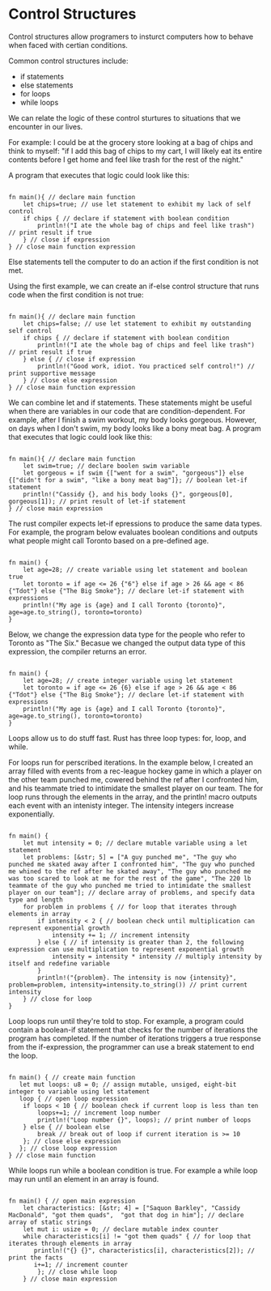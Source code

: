 # Control Structures

Control structures allow programers to insturct computers how to behave when faced with certian conditions.

Common control structures include:

- if statements
- else statements
- for loops
- while loops

We can relate the logic of these control sturtures to situations that we encounter in our lives.

For example: I could be at the grocery store looking at a bag of chips and think to myself: "if I add this bag of chips to my cart, I will likely eat its entire contents before I get home and feel like trash for the rest of the night."

A program that executes that logic could look like this:

```rust,editable

fn main(){ // declare main function
    let chips=true; // use let statement to exhibit my lack of self control
    if chips { // declare if statement with boolean condition
        println!("I ate the whole bag of chips and feel like trash") // print result if true
    } // close if expression
} // close main function expression

```

Else statements tell the computer to do an action if the first condition is not met.

Using the first example, we can create an if-else control structure that runs code when the first condition is not true:

```rust,editable

fn main(){ // declare main function
    let chips=false; // use let statement to exhibit my outstanding self control
    if chips { // declare if statement with boolean condition
        println!("I ate the whole bag of chips and feel like trash") // print result if true
    } else { // close if expression
        println!("Good work, idiot. You practiced self control!") // print supportive message
    } // close else expression
} // close main function expression

```

We can combine let and if statements. These statements might be useful when there are variables in our code that are condition-dependent. For example, after I finish a swim workout, my body looks gorgeous. However, on days when I don't swim, my body looks like a bony meat bag. A program that executes that logic could look like this:

```rust,editable

fn main(){ // declare main function
    let swim=true; // declare boolen swim variable
    let gorgeous = if swim {["went for a swim", "gorgeous"]} else {["didn't for a swim", "like a bony meat bag"]}; // boolean let-if statement
    println!("Cassidy {}, and his body looks {}", gorgeous[0], gorgeous[1]); // print result of let-if statement
} // close main expression

```
The rust compiler expects let-if epressions to produce the same data types. For example, the program below evaluates boolean conditions and outputs what people might call Toronto based on a pre-defined age.

```rust,editable

fn main() {
    let age=28; // create variable using let statement and boolean true 
    let toronto = if age <= 26 {"6"} else if age > 26 && age < 86 {"Tdot"} else {"The Big Smoke"}; // declare let-if statement with expressions 
    println!("My age is {age} and I call Toronto {toronto}", age=age.to_string(), toronto=toronto)
}

```

Below, we change the expression data type for the people who refer to Toronto as "The Six." Becasue we changed the output data type of this expression, the compiler returns an error. 

```rust,editable

fn main() {
    let age=28; // create integer variable using let statement  
    let toronto = if age <= 26 {6} else if age > 26 && age < 86 {"Tdot"} else {"The Big Smoke"}; // declare let-if statement with expressions 
    println!("My age is {age} and I call Toronto {toronto}", age=age.to_string(), toronto=toronto)
}

```

Loops allow us to do stuff fast. Rust has three loop types: for, loop, and while.

For loops run for perscribed iterations. In the example below, I created an array filled with events from a rec-league hockey game in which a player on the other team punched me, cowered behind the ref after I confronted him, and his teammate tried to intimidate the smallest player on our team. The for loop runs through the elements in the array, and the println! macro outputs each event with an intenisty integer. The intensity integers increase exponentially.

```rust,editable

fn main() {
    let mut intensity = 0; // declare mutable variable using a let statement 
    let problems: [&str; 5] = ["A guy punched me", "The guy who punched me skated away after I confronted him", "The guy who punched me whined to the ref after he skated away", "The guy who punched me was too scared to look at me for the rest of the game", "The 220 lb teammate of the guy who punched me tried to intimidate the smallest player on our team"]; // declare array of problems, and specify data type and length 
    for problem in problems { // for loop that iterates through elements in array 
        if intensity < 2 { // boolean check until multiplication can represent exponential growth
            intensity += 1; // increment intensity 
        } else { // if intensity is greater than 2, the following expression can use multiplication to represent exponential growth
            intensity = intensity * intensity // multiply intensity by itself and redefine variable 
        }
        println!("{problem}. The intensity is now {intensity}", problem=problem, intensity=intensity.to_string()) // print current intensity
    } // close for loop 
} 

```

Loop loops run until they're told to stop. For example, a program could contain a boolean-if statement that checks for the number of iterations the program has completed. If the number of iterations triggers a true response from the if-expression, the programmer can use a break statement to end the loop.


```rust,editable

fn main() { // create main function 
   let mut loops: u8 = 0; // assign mutable, unsiged, eight-bit integer to variable using let statement
   loop { // open loop expression
    if loops < 10 { // boolean check if current loop is less than ten 
        loops+=1; // increment loop number 
        println!("Loop number {}", loops); // print number of loops 
    } else { // boolean else
        break // break out of loop if current iteration is >= 10 
    }; // close else expression 
   }; // close loop expression 
} // close main function 

```

While loops run while a boolean condition is true. For example a while loop may run until an element in an array is found.

```rust,editable

fn main() { // open main expression 
    let characteristics: [&str; 4] = ["Saquon Barkley", "Cassidy MacDonald", "got them quads",  "got that dog in him"]; // declare array of static strings
    let mut i: usize = 0; // declare mutable index counter
    while characteristics[i] != "got them quads" { // for loop that iterates through elements in array 
       println!("{} {}", characteristics[i], characteristics[2]); // print the facts 
       i+=1; // increment counter
        }; // close while loop 
    } // close main expression

```